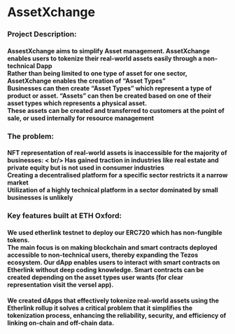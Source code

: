 # AssetXchange
### Project Description:
#### AssestXchange aims to simplify Asset management. AssetXchange enables users to tokenize their real-world assets easily through a non-technical Dapp </br> Rather than being limited to one type of asset for one sector, AssetXchange enables the creation of “Asset Types”​ </br> Businesses can then create “Asset Types” which represent a type of product or asset. “Assets” can then be created based on one of their asset types which represents a physical asset.​ <br/>These assets can be created and transferred to customers at the point of sale, or used internally for resource management​
### The problem: 
#### NFT representation of real-world assets is inaccessible for the majority of businesses:​ < br/> Has gained traction in industries like real estate and private equity but is not used in consumer industries​</br>Creating a decentralised platform for a specific sector restricts it a narrow market​<br/>Utilization of a highly technical platform in a sector dominated by small businesses is unlikely</br> 
### Key features built at ETH Oxford:
#### We used etherlink testnet to deploy our **ERC720** which has non-fungible tokens. </br> The main focus is on making blockchain and smart contracts deployed accessible to non-technical users, thereby expanding the Tezos ecosystem. Our dApp enables users to interact with smart contracts on Etherlink without deep coding knowledge. Smart contracts can be created depending on the asset types user wants (for clear representation visit the versel app). 
#### We created dApps that effectively tokenize real-world assets using the Etherlink rollup it solves a critical problem that it simplifies the  tokenization process, enhancing the reliability, security, and efficiency of linking on-chain and off-chain data. 








